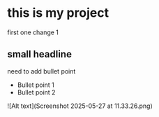 # this is my project
first one change 1
## small headline
need to add bullet point
- Bullet point 1
- Bullet point 2

![Alt text](Screenshot 2025-05-27 at 11.33.26.png)

